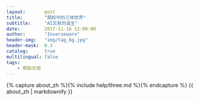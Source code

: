 ```yaml
---
layout:       post
title:        "期权中的三体世界"
subtitle:     "AI交易的诞生"
date:         2017-11-16 12:00:00
author:       "Inverseware"
header-img:   "img/tag_bg.jpg"
header-mask:  0.3
catalog:      true
multilingual: false
tags:
    - 帮助文档
---
```


<!-- Chinese Version -->
<div class="zh post-container">
    {% capture about_zh %}{% include help/three.md %}{% endcapture %}
    {{ about_zh | markdownify }}
</div>
